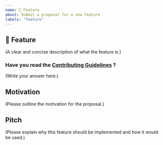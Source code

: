 ```yaml
---
name: 🚀 Feature
about: Submit a proposal for a new feature
labels: "feature"
---
```


## 🚀 Feature

(A clear and concise description of what the feature is.)

### Have you read the [Contributing Guidelines](https://github.com/SamarpanCoder2002/e2ee_chat/blob/main/CONTRIBUTING.md) ?

(Write your answer here.)

## Motivation

(Please outline the motivation for the proposal.)

## Pitch

(Please explain why this feature should be implemented and how it would be used.)

